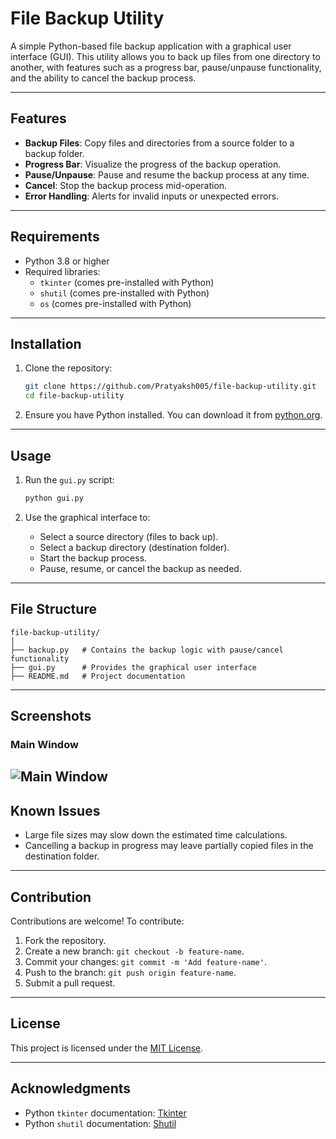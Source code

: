 
# File Backup Utility

A simple Python-based file backup application with a graphical user interface (GUI). This utility allows you to back up files from one directory to another, with features such as a progress bar, pause/unpause functionality, and the ability to cancel the backup process.

---

## Features

- **Backup Files**: Copy files and directories from a source folder to a backup folder.
- **Progress Bar**: Visualize the progress of the backup operation.
- **Pause/Unpause**: Pause and resume the backup process at any time.
- **Cancel**: Stop the backup process mid-operation.
- **Error Handling**: Alerts for invalid inputs or unexpected errors.

---

## Requirements

- Python 3.8 or higher
- Required libraries:
  - `tkinter` (comes pre-installed with Python)
  - `shutil` (comes pre-installed with Python)
  - `os` (comes pre-installed with Python)

---

## Installation

1. Clone the repository:
   ```bash
   git clone https://github.com/Pratyaksh005/file-backup-utility.git
   cd file-backup-utility
   ```

2. Ensure you have Python installed. You can download it from [python.org](https://www.python.org/).

---

## Usage

1. Run the `gui.py` script:
   ```bash
   python gui.py
   ```

2. Use the graphical interface to:
   - Select a source directory (files to back up).
   - Select a backup directory (destination folder).
   - Start the backup process.
   - Pause, resume, or cancel the backup as needed.

---

## File Structure

```
file-backup-utility/
│
├── backup.py   # Contains the backup logic with pause/cancel functionality
├── gui.py      # Provides the graphical user interface
├── README.md   # Project documentation
```

---

## Screenshots

### Main Window
![Main Window](screenshot-main-window.png)
---

## Known Issues

- Large file sizes may slow down the estimated time calculations.
- Cancelling a backup in progress may leave partially copied files in the destination folder.

---

## Contribution

Contributions are welcome! To contribute:

1. Fork the repository.
2. Create a new branch: `git checkout -b feature-name`.
3. Commit your changes: `git commit -m 'Add feature-name'`.
4. Push to the branch: `git push origin feature-name`.
5. Submit a pull request.

---

## License

This project is licensed under the [MIT License](LICENSE).

---

## Acknowledgments

- Python `tkinter` documentation: [Tkinter](https://docs.python.org/3/library/tkinter.html)
- Python `shutil` documentation: [Shutil](https://docs.python.org/3/library/shutil.html)
